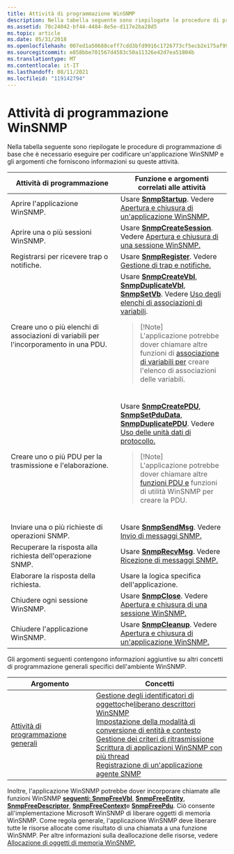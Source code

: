 ```yaml
---
title: Attività di programmazione WinSNMP
description: Nella tabella seguente sono riepilogate le procedure di programmazione di base che è necessario eseguire per codificare un'applicazione WinSNMP e gli argomenti che forniscono informazioni su queste attività.
ms.assetid: 70c24042-bf44-4484-8e5e-d117e2ba28d5
ms.topic: article
ms.date: 05/31/2018
ms.openlocfilehash: 007ed1a50688ceff7cdd3bfd9916c1726773cf5ecb2e175af99880950c5c3db8
ms.sourcegitcommit: e858bbe701567d4583c50a11326e42d7ea51804b
ms.translationtype: MT
ms.contentlocale: it-IT
ms.lasthandoff: 08/11/2021
ms.locfileid: "119142794"
---
```

# <a name="winsnmp-programming-tasks"></a>Attività di programmazione WinSNMP

Nella tabella seguente sono riepilogate le procedure di programmazione di base che è necessario eseguire per codificare un'applicazione WinSNMP e gli argomenti che forniscono informazioni su queste attività.



<table>
<colgroup>
<col style="width: 50%" />
<col style="width: 50%" />
</colgroup>
<thead>
<tr class="header">
<th>Attività di programmazione</th>
<th>Funzione e argomenti correlati alle attività</th>
</tr>
</thead>
<tbody>
<tr class="odd">
<td>Aprire l'applicazione WinSNMP.</td>
<td>Usare <a href="/windows/desktop/api/Winsnmp/nf-winsnmp-snmpstartup"><strong>SnmpStartup</strong></a>. Vedere <a href="opening-and-closing-a-winsnmp-application.md">Apertura e chiusura di un'applicazione WinSNMP.</a><br/></td>
</tr>
<tr class="even">
<td>Aprire una o più sessioni WinSNMP.</td>
<td>Usare <a href="/windows/desktop/api/Winsnmp/nf-winsnmp-snmpcreatesession"><strong>SnmpCreateSession</strong></a>. Vedere <a href="opening-and-closing-a-winsnmp-session.md">Apertura e chiusura di una sessione WinSNMP.</a><br/></td>
</tr>
<tr class="odd">
<td>Registrarsi per ricevere trap o notifiche.</td>
<td>Usare <a href="/windows/desktop/api/Winsnmp/nf-winsnmp-snmpregister"><strong>SnmpRegister</strong></a>. Vedere <a href="managing-traps-and-notifications.md">Gestione di trap e notifiche.</a><br/></td>
</tr>
<tr class="even">
<td>Creare uno o più elenchi di associazioni di variabili per l'incorporamento in una PDU.</td>
<td>Usare <a href="/windows/desktop/api/Winsnmp/nf-winsnmp-snmpcreatevbl"><strong>SnmpCreateVbl</strong></a>, <a href="/windows/desktop/api/Winsnmp/nf-winsnmp-snmpduplicatevbl"><strong>SnmpDuplicateVbl</strong></a>, <a href="/windows/desktop/api/Winsnmp/nf-winsnmp-snmpsetvb"><strong>SnmpSetVb</strong></a>. Vedere <a href="working-with-variable-binding-lists.md">Uso degli elenchi di associazioni di variabili</a>.<br/>
<blockquote>
[!Note]<br />
L'applicazione potrebbe dover chiamare altre funzioni di <a href="winsnmp-functions.md">associazione di variabili per</a> creare l'elenco di associazioni delle variabili.
</blockquote>
<br/></td>
</tr>
<tr class="odd">
<td>Creare uno o più PDU per la trasmissione e l'elaborazione.</td>
<td>Usare <a href="/windows/desktop/api/Winsnmp/nf-winsnmp-snmpcreatepdu"><strong>SnmpCreatePDU</strong></a>, <a href="/windows/desktop/api/Winsnmp/nf-winsnmp-snmpsetpdudata"><strong>SnmpSetPduData</strong></a>, <a href="/windows/desktop/api/Winsnmp/nf-winsnmp-snmpduplicatepdu"><strong>SnmpDuplicatePDU</strong></a>. Vedere <a href="working-with-protocol-data-units.md">Uso delle unità dati di protocollo.</a><br/>
<blockquote>
[!Note]<br />
L'applicazione potrebbe dover chiamare altre <a href="winsnmp-functions.md">funzioni PDU e</a> funzioni di utilità WinSNMP <a href="winsnmp-functions.md"></a> per creare la PDU.
</blockquote>
<br/></td>
</tr>
<tr class="even">
<td>Inviare una o più richieste di operazioni SNMP.</td>
<td>Usare <a href="/windows/desktop/api/Winsnmp/nf-winsnmp-snmpsendmsg"><strong>SnmpSendMsg</strong></a>. Vedere <a href="sending-snmp-messages.md">Invio di messaggi SNMP.</a><br/></td>
</tr>
<tr class="odd">
<td>Recuperare la risposta alla richiesta dell'operazione SNMP.</td>
<td>Usare <a href="/windows/desktop/api/Winsnmp/nf-winsnmp-snmprecvmsg"><strong>SnmpRecvMsg</strong></a>. Vedere <a href="receiving-snmp-messages.md">Ricezione di messaggi SNMP.</a><br/></td>
</tr>
<tr class="even">
<td>Elaborare la risposta della richiesta.</td>
<td>Usare la logica specifica dell'applicazione.</td>
</tr>
<tr class="odd">
<td>Chiudere ogni sessione WinSNMP.</td>
<td>Usare <a href="/windows/desktop/api/Winsnmp/nf-winsnmp-snmpclose"><strong>SnmpClose</strong></a>. Vedere <a href="opening-and-closing-a-winsnmp-session.md">Apertura e chiusura di una sessione WinSNMP.</a><br/></td>
</tr>
<tr class="even">
<td>Chiudere l'applicazione WinSNMP.</td>
<td>Usare <a href="/windows/desktop/api/Winsnmp/nf-winsnmp-snmpcleanup"><strong>SnmpCleanup</strong></a>. Vedere <a href="opening-and-closing-a-winsnmp-application.md">Apertura e chiusura di un'applicazione WinSNMP.</a><br/></td>
</tr>
</tbody>
</table>



 

Gli argomenti seguenti contengono informazioni aggiuntive su altri concetti di programmazione generali specifici dell'ambiente WinSNMP.



| Argomento                                                              | Concetti                                                                                                                                                                                                                                                                                                                                                                                                                                                                                                                                                                |
|--------------------------------------------------------------------|-------------------------------------------------------------------------------------------------------------------------------------------------------------------------------------------------------------------------------------------------------------------------------------------------------------------------------------------------------------------------------------------------------------------------------------------------------------------------------------------------------------------------------------------------------------------------|
| [Attività di programmazione generali](general-winsnmp-programming-tasks.md) | [Gestione degli identificatori di oggetto](managing-object-identifiers.md)che[liberano descrittori WinSNMP](freeing-winsnmp-descriptors.md)<br/> [Impostazione della modalità di conversione di entità e contesto](setting-the-entity-and-context-translation-mode.md)<br/> [Gestione dei criteri di ritrasmissione](managing-the-retransmission-policy.md)<br/> [Scrittura di applicazioni WinSNMP con più thread](writing-winsnmp-applications-with-multiple-threads.md)<br/> [Registrazione di un'applicazione agente SNMP](registering-an-snmp-agent-application.md)<br/> |



 

Inoltre, l'applicazione WinSNMP potrebbe dover incorporare chiamate alle funzioni WinSNMP [**seguenti: SnmpFreeVbl**](/windows/desktop/api/Winsnmp/nf-winsnmp-snmpfreevbl), [**SnmpFreeEntity**](/windows/desktop/api/Winsnmp/nf-winsnmp-snmpfreeentity), [**SnmpFreeDescriptor**](/windows/desktop/api/Winsnmp/nf-winsnmp-snmpfreedescriptor), [**SnmpFreeContext**](/windows/desktop/api/Winsnmp/nf-winsnmp-snmpfreecontext)e [**SnmpFreePdu**](/windows/desktop/api/Winsnmp/nf-winsnmp-snmpfreepdu). Ciò consente all'implementazione Microsoft WinSNMP di liberare oggetti di memoria WinSNMP. Come regola generale, l'applicazione WinSNMP deve liberare tutte le risorse allocate come risultato di una chiamata a una funzione WinSNMP. Per altre informazioni sulla deallocazione delle risorse, vedere [Allocazione di oggetti di memoria WinSNMP.](allocating-winsnmp-memory-objects.md)

 

 





